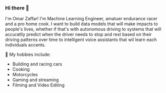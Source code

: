 ### Hi there 👋

I'm Omar Zaffar! I'm Machine Learning Engineer, amatuer endurance racer and a pro home cook. I want to build data models that will make impacts to people's lives, whether if that's with autonomous driving to systems that will accuratlly predict when the driver needs to stop and rest based on their driving patterns over time to intelligent voice assistants that wil learn each individuals accents. 

🏁 My hobbies include: 
* Building and racing cars
* Cooking
* Motorcycles
* Gaming and streaming
* Filming and Video Editing

<!--
**OhOmah/OhOmah** is a ✨ _special_ ✨ repository because its `README.md` (this file) appears on your GitHub profile.

Here are some ideas to get you started:

- 🔭 I’m currently working on ...
- 🌱 I’m currently learning ...
- 👯 I’m looking to collaborate on ...
- 🤔 I’m looking for help with ...
- 💬 Ask me about ...
- 📫 How to reach me: ...
- 😄 Pronouns: ...
- ⚡ Fun fact: ...
-->
